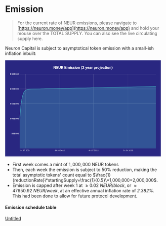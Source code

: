 # Emission

> For the current rate of NEUR emissions, please navigate to [https://neuron.money/app](https://neuron.money/app) and hold your mouse over the TOTAL SUPPLY. You can also see the live circulating supply here.

Neuron Capital is subject to asymptotical token emission with a small-ish inflation inbuilt:

![](../.gitbook/assets/image.png)

* First week comes a mint of $1,000,000$ NEUR tokens
* Then, each week the emission is subject to 50% reduction, making the total asymptotic tokens' count equal to $\frac{1}{reductionRate}\*startingSupply=\frac{1}{0.5}\*1,000,000=2,000,000$.
* Emission is capped after week 1 at $\geq0.02\ NEUR/block$, or $\approx47650.92\ NEUR/week$, at an effective annual inflation rate of _2.382%._ This had been done to allow for future protocol development.

#### Emission schedule table

[Untitled](https://www.notion.so/5f392af952164d21ad36c9a0aec7dbcf)

